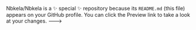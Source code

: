 
Nbkela/Nbkela is a ✨ special ✨ repository because its `README.md` (this file) appears on your GitHub profile.
You can click the Preview link to take a look at your changes.
--->

